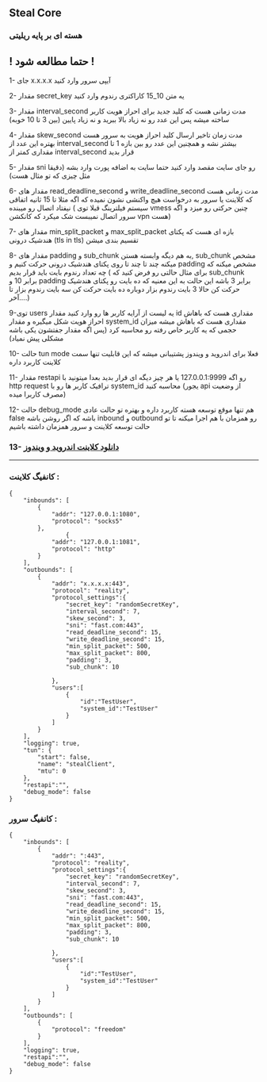 ## Steal Core

### هسته ای بر پایه ریلیتی

## ! حتما مطالعه شود !
1- جای x.x.x.x آیپی سرور وارد کنید

2- مقدار secret_key یه متن 10_15 کاراکتری رندوم وارد کنید

3- مقدار interval_second مدت زمانی هست که کلید جدید برای احراز هویت کاربر ساخته میشه پس این عدد رو نه زیاد بالا ببرید و نه زیاد پایین (بین 3 تا 10 خوبه)

4- مقدار skew_second مدت زمان تاخیر ارسال کلید احراز هویت به سرور هست بهتره این عدد از interval_second بیشتر نشه و همچنین این عدد رو بین بازه 1 تا مقداری کمتر از interval_second قرار بدید

5- مقدار sni رو جای سایت مقصد وارد کنید حتما سایت به اضافه پورت وارد بشه (دقیقا مثل چیزی که تو مثال هست)

6- مقدار های read_deadline_second و write_deadline_second مدت زمانی هست که کلاینت یا سرور به درخواست هیچ واکنشی نشون نمیده که اگه مثلا تا 15 ثانیه اتفاقی نیفتاد اتصال رو میبنده ( سیستم فیلترینگ قبلا توی vmess چنین حرکتی رو میزد و اگه سرور اتصال نمیبست شک میکرد که کانکشن vpn  هست)

7- مقدار های min_split_packet و max_split_packet بازه ای هست که پکتای هندشیک درونی (tls in tls) تقسیم بندی میشن

8- مقدار های padding و sub_chunk به هم دیگه وابسته هستن, sub_chunk مشخص میکنه چند تا چند تا روی پکتای هندشیک درونی حرکت کنیم و padding مشخص میکنه که چه تعداد رندوم بایت باید قرار بدیم ( برای مثال حالتی رو فرض کنید که sub_chunk برابر 10 و padding برابر 3 باشه این حالت به این معنیه که ده بایت رو پکتای هندشیک حرکت کن حالا 3 بایت رندوم بزار دوباره ده بایت حرکت کن سه بایت رندوم بزار تا آخر....)

9-توی users یه لیست از آرایه کاربر ها رو وارد کنید مقدار id مقداری هست که باهاش احراز هویت شکل میگیره و مقدار system_id مقداری هست که باهاش میشه میزان حجمی که یه کاربر خاص رفته رو محاسبه کرد (پس اگه مقدار جفتشون یکی باشه مشکلی پیش نمیاد)

10- حالت tun mode فعلا برای اندروید و ویندوز پشتیبانی میشه که این قابلیت تنها سمت کلاینت کاربرد داره

11- مقدار restapi رو اگه 127.0.0.1:9999 یا هر چیز دیگه ای قرار بدید بعدا میتونید با http request ترافیک کاربر ها رو با system_id محاسبه کنید (یجور api از وضعیت مصرف کاربرا میده)

12- حالت debug_mode هم تنها موقع توسعه هسته کاربرد داره و بهتره تو حالت عادی false باشه که اگر روشن باشه inbound و outbound رو همزمان با هم اجرا میکنه تا تو حالت توسعه کلاینت و سرور همزمان داشته باشیم

### 13- [دانلود کلاینت اندروید و ویندوز](https://github.com/LuckyLuke-a/StealClient)



***


### کانفیگ کلاینت :
```
{
    "inbounds": [
        {
            "addr": "127.0.0.1:1080",
            "protocol": "socks5"
        },
		        {
            "addr": "127.0.0.1:1081",
            "protocol": "http"
        }
    ],
    "outbounds": [
        {
            "addr": "x.x.x.x:443",
            "protocol": "reality",
            "protocol_settings":{
                "secret_key": "randomSecretKey",
                "interval_second": 7,
                "skew_second": 3,
                "sni": "fast.com:443",
                "read_deadline_second": 15,
                "write_deadline_second": 15,
                "min_split_packet": 500,
                "max_split_packet": 800,
                "padding": 3,
                "sub_chunk": 10

            },
            "users":[
                {
                    "id":"TestUser",
                    "system_id":"TestUser" 
                }
            ]
        }
    ],
    "logging": true,
    "tun": {
        "start": false,
        "name": "stealClient",
        "mtu": 0
    },
    "restapi":"",
    "debug_mode": false
}
```

### کانفیگ سرور :
```
{
    "inbounds": [
        {
            "addr": ":443",
            "protocol": "reality",
            "protocol_settings":{
                "secret_key": "randomSecretKey",
                "interval_second": 7,
                "skew_second": 3,
                "sni": "fast.com:443",
                "read_deadline_second": 15,
                "write_deadline_second": 15,
                "min_split_packet": 500,
                "max_split_packet": 800,
                "padding": 3,
                "sub_chunk": 10

            },
            "users":[
                {
                    "id":"TestUser",
                    "system_id":"TestUser" 
                }
            ]
        }
    ],
    "outbounds": [
        {
            "protocol": "freedom"
        }
    ],
    "logging": true,
    "restapi":"",
    "debug_mode": false
}
```


